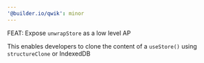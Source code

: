 ```yaml
---
'@builder.io/qwik': minor
---
```


FEAT: Expose `unwrapStore` as a low level AP

This enables developers to clone the content of a `useStore()` using `structureClone` or IndexedDB
